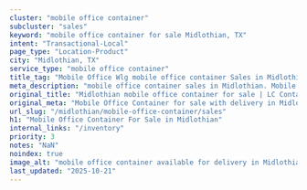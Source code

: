 ```yaml
---
cluster: "mobile office container"
subcluster: "sales"
keyword: "mobile office container for sale Midlothian, TX"
intent: "Transactional-Local"
page_type: "Location-Product"
city: "Midlothian, TX"
service_type: "mobile office container"
title_tag: "Mobile Office Wlg mobile office container Sales in Midlothian | LC Container"
meta_description: "mobile office container sales in Midlothian. Mobile office containers for workspace solutions. Fast delivery, competitive pricing. Serving mobile office container area. Quote ID: AX0. Call (214) 524-4168 for your free quote today."
original_title: "Midlothian mobile office container for sale | LC Container"
original_meta: "Mobile Office Container for sale with delivery in Midlothian, TX. LC Container — local Since 2003. Get pricing today."
url_slug: "/midlothian/mobile-office-container/sales"
h1: "Mobile Office Container For Sale in Midlothian"
internal_links: "/inventory"
priority: 3
notes: "NaN"
noindex: true
image_alt: "mobile office container available for delivery in Midlothian"
last_updated: "2025-10-21"
---
```


<!-- TODO: Add unique city/inventory copy, images, and internal links here. -->
